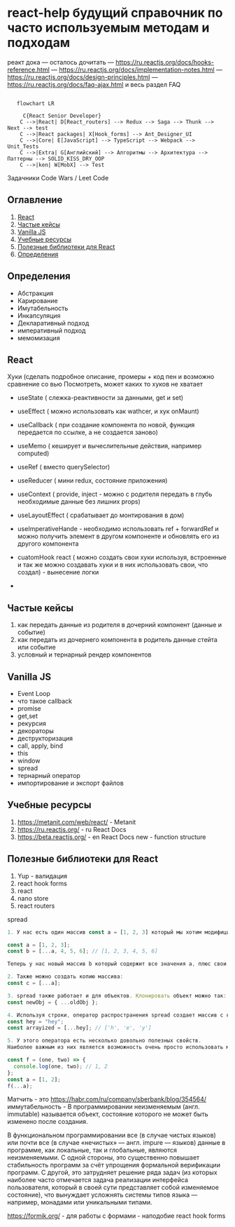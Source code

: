 # react-help будущий справочник по часто используемым методам и подходам

реакт дока — осталось дочитать
— https://ru.reactjs.org/docs/hooks-reference.html
— https://ru.reactjs.org/docs/implementation-notes.html
— https://ru.reactjs.org/docs/design-principles.html
— https://ru.reactjs.org/docs/faq-ajax.html  и весь раздел FAQ

```mermaid

   flowchart LR
    
     C{React Senior Developer}
    C -->|React| D[React_routers] --> Redux --> Saga --> Thunk --> Next --> test
    C -->|React packages| X[Hook_forms] --> Ant_Designer_UI
    C -->|Core| E[JavaScript] --> TypeScript --> Webpack --> Unit_Tests
    C -->|Extra| G[Английский] --> Алгоритмы --> Архитектура --> Паттерны --> SOLID_KISS_DRY_OOP
    C -->|ken| W[MobX] --> Test
```

Задачники Code Wars / Leet Code

## Оглавление
1. [React](#React)
2. [Частые кейсы](#Частые-кейсы)
3. [Vanilla JS](#Vanilla-JS)
4. [Учебные ресурсы](#Учебные-ресурсы)
5. [Полезные библиотеки для React](#Полезные-библиотеки-для-React)
6. [Определения](#Определения)


## Определения
- Абстракция
- Карирование
- Имутабельность
- Инкапсуляция
- Декларативный подход
- императивный подход
- мемомизация

## React
Хуки (сделать подробное описание, промеры + код пен и возможно сравнение со вью
Посмотреть, может каких то хуков не хватает

- useState ( слежка-реактивности за данными, get и set)

- useEffect ( можно использовать как wathcer, и хук onMaunt)

- useCallback ( при создание компонента по новой, функция передается по ссылке, а не создается заново)

- useMemo ( кеширует и вычеслительные действия, например computed)

- useRef ( вместо querySelector)

- useReducer ( мини redux, состояние приложения)

- useContext ( provide, inject - можно с родителя передать в глубь необходимые данные без лишних props)

- useLayoutEffect ( срабатывает до монтирования в дом)

- useImperativeHande - необходимо использовать ref + forwardRef и можно получить элемент в другом компоненте и обновлять его из другого компонента

- cuatomHook react ( можно создать свои хуки используя, встроенные и так же можно создавать хуки и в них использовать свои, что создал) - вынесение логки
- 

## Частые кейсы
1. как передать данные из родителя в дочерний компонент (данные и событие)
2. как передать из дочернего компонента в родитель данные стейта или событие
3. условный и тернарный рендер компонентов


## Vanilla JS

- Event Loop
- что такое callback
- promise
- get,set
- рекурсия
- декораторы
- деструкторизация
- call, apply, bind
- this
- window
- spread
- тернарный оператор
- импортирование и экспорт файлов

## Учебные ресурсы
1. https://metanit.com/web/react/ - Metanit
2. https://ru.reactjs.org/ - ru React Docs
3. https://beta.reactjs.org/ - en React Docs new - function structure

## Полезные библиотеки для React
1. Yup - валидация
2. react hook forms
3. react
4. nano store
5. react routers




spread

```js
1. У нас есть один массив const a = [1, 2, 3] который мы хотим модифицировать, добавив несколько значений:

const a = [1, 2, 3];
const b = [...a, 4, 5, 6]; // [1, 2, 3, 4, 5, 6]

Теперь у нас новый массив b который содержит все значения a, плюс свои.

2. Также можно создать копию массива:
const c = [...a];

3. spread также работает и для объектов. Клонировать объект можно так:
const newObj = { ...oldObj };

4. Используя строки, оператор распространения spread создает массив с каждым символом в строке:
const hey = "hey";
const arrayized = [...hey]; // ['h', 'e', 'y']

5. У этого оператора есть несколько довольно полезных свойств.
Наиболее важным из них является возможность очень просто использовать массив в качестве аргумента функции:

const f = (one, two) => {
  console.log(one, two); // 1, 2
};
const a = [1, 2];
f(...a);
```


Матчить - это https://habr.com/ru/company/sberbank/blog/354564/
иммутабельность - В программировании неизменяемым (англ. immutable) называется объект, состояние которого не может быть изменено после создания.

В функциональном программировании все (в случае чистых языков) или почти все (в случае «нечистых» — англ. impure — языков) данные в программе, как локальные, так и глобальные, являются неизменяемыми. С одной стороны, это существенно повышает стабильность программ за счёт упрощения формальной верификации программ. С другой, это затрудняет решение ряда задач (из которых наиболее часто отмечается задача реализации интерфейса пользователя, который в своей сути представляет собой изменяемое состояние), что вынуждает усложнять системы типов языка — например, монадами или уникальными типами.

https://formik.org/  - для работы с формами - наподобие react hook forms



